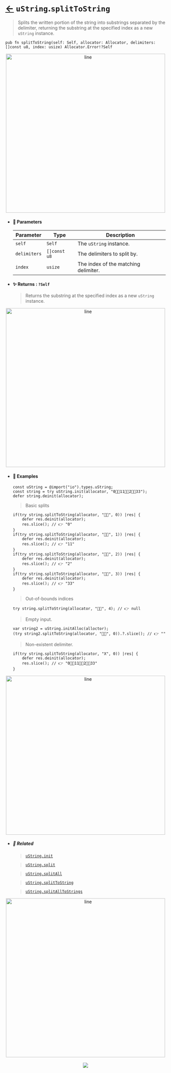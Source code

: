 # [←](../uString.md) `uString`.`splitToString`

> Splits the written portion of the string into substrings separated by the delimiter, returning the substring at the specified index as a new `uString` instance.

```zig
pub fn splitToString(self: Self, allocator: Allocator, delimiters: []const u8, index: usize) Allocator.Error!?Self
```


<div align="center">
<img src="https://raw.githubusercontent.com/maysara-elshewehy/io-bench/refs/heads/main/dist/img/md/line.png" alt="line" style="width:500px;"/>
</div>

- #### 🧩 Parameters

    | Parameter    | Type         | Description                          |
    | ------------ | ------------ | ------------------------------------ |
    | `self`       | `Self`       | The `uString` instance.              |
    | `delimiters` | `[]const u8` | The delimiters to split by.          |
    | `index`      | `usize`      | The index of the matching delimiter. |

- #### ✨ Returns : `?Self`

    > Returns the substring at the specified index as a new `uString` instance.

<div align="center">
<img src="https://raw.githubusercontent.com/maysara-elshewehy/io-bench/refs/heads/main/dist/img/md/line.png" alt="line" style="width:500px;"/>
</div>

- #### 🧪 Examples

    ```zig
    const uString = @import("io").types.uString;
    const string = try uString.init(allocator, "0👨‍🏭11👨‍🏭2👨‍🏭33");
    defer string.deinit(allocator);
    ```

    > Basic splits
    ```zig
    if(try string.splitToString(allocator, "👨‍🏭", 0)) |res| {
        defer res.deinit(allocator);
        res.slice(); // 👉 "0"
    }
    if(try string.splitToString(allocator, "👨‍🏭", 1)) |res| {
        defer res.deinit(allocator);
        res.slice(); // 👉 "11"
    }
    if(try string.splitToString(allocator, "👨‍🏭", 2)) |res| {
        defer res.deinit(allocator);
        res.slice(); // 👉 "2"
    }
    if(try string.splitToString(allocator, "👨‍🏭", 3)) |res| {
        defer res.deinit(allocator);
        res.slice(); // 👉 "33"
    }
    ```

    > Out-of-bounds indices
    ```zig
    try string.splitToString(allocator, "👨‍🏭", 4); // 👉 null
    ```

    > Empty input.
    ```zig
    var string2 = uString.initAlloc(alloctor);
    (try string2.splitToString(allocator, "👨‍🏭", 0)).?.slice(); // 👉 ""
    ```

    > Non-existent delimiter.
    ```zig
    if(try string.splitToString(allocator, "X", 0)) |res| {
        defer res.deinit(allocator);
        res.slice(); // 👉 "0👨‍🏭11👨‍🏭2👨‍🏭33"
    }
    ```

<div align="center">
<img src="https://raw.githubusercontent.com/maysara-elshewehy/io-bench/refs/heads/main/dist/img/md/line.png" alt="line" style="width:500px;"/>
</div>

- ##### 🔗 Related

  > [`uString.init`](./init.md)

  > [`uString.split`](./splitAll.md)

  > [`uString.splitAll`](./splitAll.md)

  > [`uString.splitToString`](./splitToString.md)

  > [`uString.splitAllToStrings`](./splitAllToStrings.md)


<div align="center">
<img src="https://raw.githubusercontent.com/maysara-elshewehy/io-bench/refs/heads/main/dist/img/md/line.png" alt="line" style="width:500px;"/>
</div>

<div align="center"><br>
<a href="https://github.com/maysara-elshewehy"> <img src="https://img.shields.io/badge/Made with ❤️ by-Maysara-orange"/> </a>
</div>